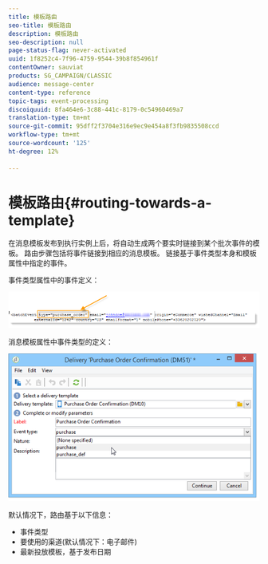 ```yaml
---
title: 模板路由
seo-title: 模板路由
description: 模板路由
seo-description: null
page-status-flag: never-activated
uuid: 1f8252c4-7f96-4759-9544-39b8f854961f
contentOwner: sauviat
products: SG_CAMPAIGN/CLASSIC
audience: message-center
content-type: reference
topic-tags: event-processing
discoiquuid: 8fa464e6-3c88-441c-8179-0c54960469a7
translation-type: tm+mt
source-git-commit: 95dff2f3704e316e9ec9e454a8f3fb9835508ccd
workflow-type: tm+mt
source-wordcount: '125'
ht-degree: 12%

---
```



# 模板路由{#routing-towards-a-template}

在消息模板发布到执行实例上后，将自动生成两个要实时链接到某个批次事件的模板。 路由步骤包括将事件链接到相应的消息模板。 链接基于事件类型本身和模板属性中指定的事件。

事件类型属性中的事件定义：

![](assets/messagecenter_event_type_001.png)

消息模板属性中事件类型的定义：

![](assets/messagecenter_event_type_002.png)

默认情况下，路由基于以下信息：

* 事件类型
* 要使用的渠道(默认情况下：电子邮件)
* 最新投放模板，基于发布日期
